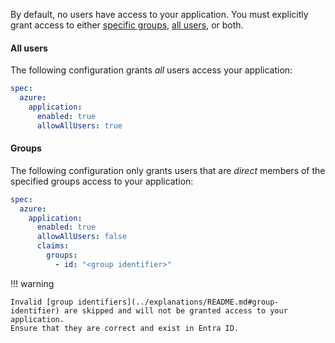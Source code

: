 By default, no users have access to your application.
You must explicitly grant access to either [specific groups](#groups), [all users](#all-users), or both.

#### All users

The following configuration grants _all_ users access your application:

```yaml hl_lines="5" title="app.yaml"
spec:
  azure:
    application:
      enabled: true
      allowAllUsers: true
```

#### Groups

The following configuration only grants users that are _direct_ members of the specified groups access to your application:

```yaml hl_lines="5-8" title="app.yaml"
spec:
  azure:
    application:
      enabled: true
      allowAllUsers: false
      claims:
        groups:
          - id: "<group identifier>"
```

!!! warning

    Invalid [group identifiers](../explanations/README.md#group-identifier) are skipped and will not be granted access to your application.
    Ensure that they are correct and exist in Entra ID.

